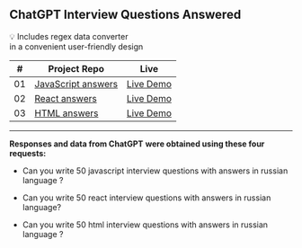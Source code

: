 ## ChatGPT Interview Questions Answered

:bulb: Includes regex data converter  
in a convenient user-friendly design

| **#** | **Project Repo**                                                                                               | **Live**                                                                                              |
| ----- | -------------------------------------------------------------------------------------------------------------- | ----------------------------------------------------------------------------------------------------- |
| 01    | [JavaScript answers](https://github.com/svmed2050/interview-questions-chatGPT/tree/main/01-javascript-answers) | [Live Demo](https://svmed2050.github.io/interview-questions-chatGPT/01-javascript-answers/index.html) |
| 02    | [React answers](https://github.com/svmed2050/interview-questions-chatGPT/tree/main/02-react-answers)           | [Live Demo](https://svmed2050.github.io/interview-questions-chatGPT/02-react-answers/index.html)      |
| 03    | [HTML answers](https://github.com/svmed2050/interview-questions-chatGPT/tree/main/03-html-answers)             | [Live Demo](https://svmed2050.github.io/interview-questions-chatGPT/03-html-answers/index.html)       |

<hr/>

**Responses and data from ChatGPT**
**were obtained using these four requests:**

- Can you write 50 javascript interview
  questions with answers in russian language ?

- Can you write 50 react interview
  questions with answers in russian language?

- Can you write 50 html interview
  questions with answers in russian language ?
